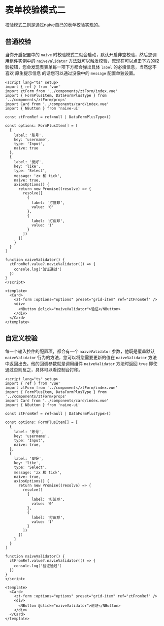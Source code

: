 <script setup lang="ts">
  import BaseValidatorTwo from '../demos/BaseValidatorTwo.vue'
  import CustomValidatorTwo from '../demos/CustomValidatorTwo.vue'

</script>

# 表单校验模式二

校验模式二则是通过naive自己的表单校验实现的。

## 普通校验

当你开启配置中的 `naive` 时校验模式二就会启动，默认开启非空校验，然后您调用组件实例中的 `naiveValidator` 方法就可以触发校验，您现在可以点击下方的校验按钮，您会发现表表单每一项下方都会弹出具体 `label` 的必填信息，当然您不喜欢 原生提示信息 的话您可以通过没像中的 `message` 配置单独设置。

<BaseValidatorTwo />

```vue
<script lang="ts" setup>
import { ref } from 'vue'
import ztForm from '../components/ztForm/index.vue'
import { FormPlusItem, DataFormPlusType } from '../components/ztForm/props'
import Card from '../components/card/index.vue'
import { NButton } from 'naive-ui'

const ztFromRef = ref<null | DataFormPlusType>()

const options: FormPlusItem[] = [
  {
    label: '账号',
    key: 'username',
    type: 'Input',
    naive: true
  },
  {
    label: '爱好',
    key: 'like',
    type: 'Select',
    message: 'zx 和 tick',
    naive: true,
    axiosOptions() {
      return new Promise((resolve) => {
        resolve([
          {
            label: '打篮球',
            value: '0'
          },
          {
            label: '打皮球',
            value: '1'
          }
        ])
      })
    }
  }
]

function naiveValidator() {
  ztFromRef.value?.navieValidator(() => {
    console.log('验证通过')   
  })
}
</script>

<template>
  <Card>
    <zt-form :options="options" preset="grid-item" ref="ztFromRef" />
    <div>
      <NButton @click="naiveValidator">验证</NButton>
    </div>
  </Card>
</template>
```

## 自定义校验

每一个输入控件的配置项，都会有一个 `naiveValidator` 参数，他既是覆盖默认 `naiveValidator` 行为的方法，您可以将您需要更新的值在 `naiveValidator` 方法中返回出去。他的回调参数就是调用组件 `naiveValidator` 方法时返回 `true` 即使通过否则反之，具体可以看控制台打印。

<CustomValidatorTwo />

```vue
<script lang="ts" setup>
import { ref } from 'vue'
import ztForm from '../components/ztForm/index.vue'
import { FormPlusItem, DataFormPlusType } from '../components/ztForm/props'
import Card from '../components/card/index.vue'
import { NButton } from 'naive-ui'

const ztFromRef = ref<null | DataFormPlusType>()

const options: FormPlusItem[] = [
  {
    label: '账号',
    key: 'username',
    type: 'Input',
    naive: true,
  },
  {
    label: '爱好',
    key: 'like',
    type: 'Select',
    message: 'zx 和 tick',
    naive: true,
    axiosOptions() {
      return new Promise((resolve) => {
        resolve([
          {
            label: '打篮球',
            value: '0'
          },
          {
            label: '打皮球',
            value: '1'
          }
        ])
      })
    }
  }
]

function naiveValidator() {
  ztFromRef.value?.navieValidator(() => {
    console.log('验证通过')   
  })
}
</script>

<template>
  <Card>
    <zt-form :options="options" preset="grid-item" ref="ztFromRef" />
    <div>
      <NButton @click="naiveValidator">验证</NButton>
    </div>
  </Card>
</template>
```